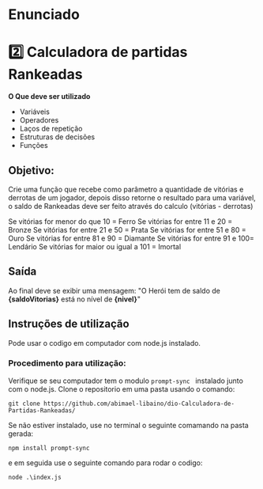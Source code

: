 # Enunciado
# 2️⃣ Calculadora de partidas Rankeadas
**O Que deve ser utilizado**

- Variáveis
- Operadores
- Laços de repetição
- Estruturas de decisões
- Funções

## Objetivo:

Crie uma função que recebe como parâmetro a quantidade de vitórias e derrotas de um jogador,
depois disso retorne o resultado para uma variável, o saldo de Rankeadas deve ser feito através do calculo (vitórias - derrotas)

Se vitórias for menor do que 10 = Ferro
Se vitórias for entre 11 e 20 = Bronze
Se vitórias for entre 21 e 50 = Prata
Se vitórias for entre 51 e 80 = Ouro
Se vitórias for entre 81 e 90 = Diamante
Se vitórias for entre 91 e 100= Lendário
Se vitórias for maior ou igual a 101 = Imortal

## Saída

Ao final deve se exibir uma mensagem:
"O Herói tem de saldo de **{saldoVitorias}** está no nível de **{nivel}**"
## Instruções de utilização
Pode usar o codigo em computador com node.js instalado.
### Procedimento para utilização:
Verifique se seu computador tem o modulo ```prompt-sync ``` instalado junto com o node.js. 
Clone o repositorio em uma pasta usando o comando:
~~~
git clone https://github.com/abimael-libaino/dio-Calculadora-de-Partidas-Rankeadas/
~~~
Se não estiver instalado, use no terminal o seguinte comamando na pasta gerada:
~~~
npm install prompt-sync
~~~
e em seguida use o seguinte comando para rodar o codigo:
~~~
node .\index.js
~~~
